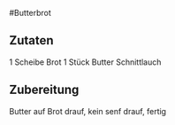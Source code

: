 #Butterbrot

## Zutaten
1 Scheibe Brot
1 Stück Butter
Schnittlauch

## Zubereitung
Butter auf Brot drauf, kein senf drauf, fertig